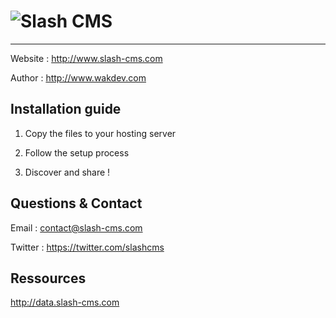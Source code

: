 ![Slash CMS](http://data.slash-cms.com/logo/slashcms-160x160.png)
================================================
------------------
Website : http://www.slash-cms.com

Author : http://www.wakdev.com

Installation guide
------------------

1. Copy the files to your hosting server

2. Follow the setup process

3. Discover and share !

Questions & Contact 
-------------------
Email : contact@slash-cms.com

Twitter : https://twitter.com/slashcms

Ressources 
-------------------
http://data.slash-cms.com